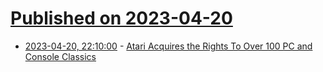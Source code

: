 # [Published on 2023-04-20](index.md)

* [2023-04-20, 22:10:00](https://games.slashdot.org/story/23/04/20/211230/atari-acquires-the-rights-to-over-100-pc-and-console-classics?utm_source=rss1.0mainlinkanon&utm_medium=feed) - [Atari Acquires the Rights To Over 100 PC and Console Classics](https://games.slashdot.org/story/23/04/20/211230/atari-acquires-the-rights-to-over-100-pc-and-console-classics?utm_source=rss1.0mainlinkanon&utm_medium=feed)

